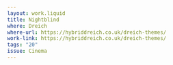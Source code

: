 ```yaml
---
layout: work.liquid
title: Nightblind
where: Dreich
where-url: https://hybriddreich.co.uk/dreich-themes/
work-link: https://hybriddreich.co.uk/dreich-themes/
tags: "20"
issue: Cinema
---
```

